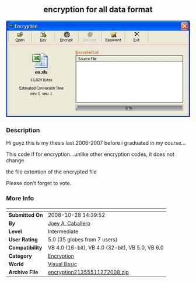 ﻿<div align="center">

## encryption for all data format

<img src="PIC20081127219379076.JPG">
</div>

### Description

Hi guyz this is my thesis last 2006-2007 before i graduated in my course...

This code if for encryption...unlike other encryption codes, it does not change

the file extention of the encrypted file

Please don't forget to vote.
 
### More Info
 


<span>             |<span>
---                |---
**Submitted On**   |2008-10-28 14:39:52
**By**             |[Joey A\. Caballero](https://github.com/Planet-Source-Code/PSCIndex/blob/master/ByAuthor/joey-a-caballero.md)
**Level**          |Intermediate
**User Rating**    |5.0 (35 globes from 7 users)
**Compatibility**  |VB 4\.0 \(16\-bit\), VB 4\.0 \(32\-bit\), VB 5\.0, VB 6\.0
**Category**       |[Encryption](https://github.com/Planet-Source-Code/PSCIndex/blob/master/ByCategory/encryption__1-48.md)
**World**          |[Visual Basic](https://github.com/Planet-Source-Code/PSCIndex/blob/master/ByWorld/visual-basic.md)
**Archive File**   |[encryption21355511272008\.zip](https://github.com/Planet-Source-Code/joey-a-caballero-encryption-for-all-data-format__1-71454/archive/master.zip)








